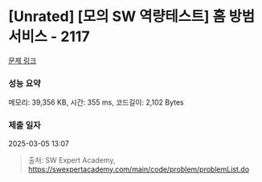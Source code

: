 # [Unrated] [모의 SW 역량테스트] 홈 방범 서비스 - 2117 

[문제 링크](https://swexpertacademy.com/main/code/problem/problemDetail.do?contestProbId=AV5V61LqAf8DFAWu) 

### 성능 요약

메모리: 39,356 KB, 시간: 355 ms, 코드길이: 2,102 Bytes

### 제출 일자

2025-03-05 13:07



> 출처: SW Expert Academy, https://swexpertacademy.com/main/code/problem/problemList.do
